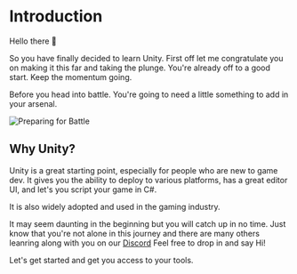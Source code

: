 # Introduction

Hello there 👋

So you have finally decided to learn Unity. First off let me congratulate you on making it this far and taking the plunge. You're already off to a good start. Keep the momentum going.

Before you head into battle. You're going to need a little something to add in your arsenal.

![Preparing for Battle](https://media.giphy.com/media/Om2ozaOw3rNciJCf2t/giphy-downsized-large.gif)

## Why Unity?
Unity is a great starting point, especially for people who are new to game dev. It gives you the ability to deploy to various platforms, has a great editor UI, and let's you script your game in C#.

It is also widely adopted and used in the gaming industry.

It may seem daunting in the beginning but you will catch up in no time. Just know that you're not alone in this journey and there are many others leanring along with you on our [Discord](https://discord.com/invite/R4hfXhsWjN) Feel free to drop in and say Hi!

Let's get started and get you access to your tools.


